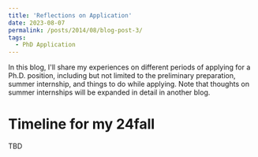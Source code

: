 ```yaml
---
title: 'Reflections on Application'
date: 2023-08-07
permalink: /posts/2014/08/blog-post-3/
tags:
  - PhD Application
---
```


In this blog, I'll share my experiences on different periods of applying for a Ph.D. position, including but not limited to the preliminary preparation, summer internship, and things to do while applying. Note that thoughts on summer internships will be expanded in detail in another blog.

Timeline for my 24fall
======
TBD
